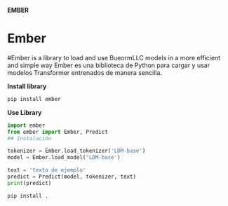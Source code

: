 **EMBER**
# Ember

#Ember is a library to load and use BueormLLC models in a more efficient and simple way
Ember es una biblioteca de Python para cargar y usar modelos Transformer entrenados de manera sencilla.

**Install library**
```bash
pip install ember
```

**Use Library**
```python
import ember
from ember import Ember, Predict
## Instalación

tokenizer = Ember.load_tokenizer('LDM-base')
model = Ember.load_model('LDM-base')

text = 'texto de ejemplo'
predict = Predict(model, tokenizer, text)
print(predict)
```
```bash
pip install .
